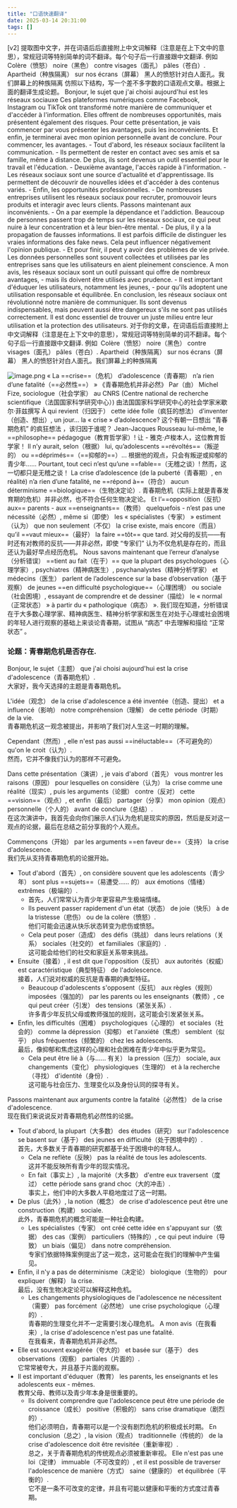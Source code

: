```yaml
---
title: "口语快速翻译"
date: 2025-03-14 20:31:00
tags: []
---
```

[v2]
提取图中文字，并在词语后后直接附上中文词解释（注意是在上下文中的意思），常规冠词等特别简单的词不翻译。每个句子后一行直接跟中文翻译. 例如 Colère（愤怒） noire（黑色） contre visages（面孔） pâles（苍白）. Apartheid（种族隔离） sur nos écrans（屏幕） 黑人的愤怒针对白人面孔。我们屏幕上的种族隔离
仿照以下结构，写一个差不多字数的口语观点文章。根据上面的翻译生成论题。 Bonjour, le sujet que j'ai choisi aujourd'hui est les réseaux sociauxe Ces plateformes numériques comme Facebook, Instagram ou TikTok ont transformé notre manière de communiquer et d'accéder à l'information. Elles offrent de nombreuses opportunités, mais présentent également des risques. Pour cette présentation, je vais commencer par vous présenter les avantages, puis les inconvénients. Et enfin, je terminerai avec mon opinion personnelle avant de conclure. Pour commencer, les avantages. - Tout d'abord, les réseaux sociaux facilitent la communication. - Ils permettent de rester en contact avec ses amis et sa famille, même à distance. De plus, ils sont devenus un outil essentiel pour le travail et l'éducation. - Deuxième avantage, l'accès rapide à l'information. - Les réseaux sociaux sont une source d'actualité et d'apprentissage. Ils permettent de découvrir de nouvelles idées et d'accéder à des contenus variés. - Enfin, les opportunités professionnelles. - De nombreuses entreprises utilisent les réseaux sociaux pour recruter, promouvoir leurs produits et interagir avec leurs clients. Passons maintenant aux inconvénients. - On a par exemple la dépendance et l'addiction. Beaucoup de personnes passent trop de temps sur les réseaux sociaux, ce qui peut nuire à leur concentration et à leur bien-être mental. - De plus, il y a la propagation de fausses informations. Il est parfois difficile de distinguer les vraies informations des fake news. Cela peut influencer négativement l'opinion publique. - Et pour finir, il peut y avoir des problèmes de vie privée. Les données personnelles sont souvent collectées et utilisées par les entreprises sans que les utilisateurs en aient pleinement conscience. A mon avis, les réseaux sociaux sont un outil puissant qui offre de nombreux avantages, - mais ils doivent être utilisés avec prudence. - Il est important d'éduquer les utilisateurs, notamment les jeunes, - pour qu'ils adoptent une utilisation responsable et équilibrée. En conclusion, les réseaux sociaux ont révolutionné notre manière de communiquer. Ils sont devenus indispensables, mais peuvent aussi être dangereux s'ils ne sont pas utilisés correctement. Il est donc essentiel de trouver un juste milieu entre leur utilisation et la protection des utilisateurs.
对于你的文章，在词语后后直接附上中文词解释（注意是在上下文中的意思），常规冠词等特别简单的词不翻译。每个句子后一行直接跟中文翻译. 例如  Colère（愤怒） noire（黑色） contre visages（面孔） pâles（苍白）. Apartheid（种族隔离） sur nos écrans（屏幕） 黑人的愤怒针对白人面孔。我们屏幕上的种族隔离

![image.png](https://how-to-1258460161.cos.ap-shanghai.myqcloud.com/how-to/20250314183452.webp)
« La ==crise==（危机） d’adolescence（青春期） n’a rien d’une fatalité（==必然性==） » 《青春期危机并非必然》 Par（由） Michel Fize, sociologue（社会学家） au CNRS (Centre national de recherche scientifique（法国国家科学研究中心）) 由法国国家科学研究中心的社会学家米歇尔·菲兹撰写 À qui revient（归因于） cette idée folle（疯狂的想法） d’inventer（创造、想出）, un jour... la « crise » d’adolescence? 这个有朝一日想出 “青春期危机” 的疯狂想法 ，该归因于谁呢？ Jean-Jacques Rousseau lui-même, le ==philosophe== pédagogue（教育哲学家）! 让 - 雅克·卢梭本人，这位教育哲学家！ Il n’y aurait, selon（根据） lui, qu’adolescents ==révoltés==（叛逆的） ou ==déprimés==（==抑郁的==）... 根据他的观点，只会有叛逆或抑郁的青少年…… Pourtant, tout ceci n’est qu’une ==fable==（无稽之谈）! 然而，这一切都只是无稽之谈！ La crise d’adolescence (de la puberté（青春期）, en réalité) n’a rien d’une fatalité, ne ==répond à==（符合） aucun déterminisme ==biologique==（生物决定论）. 青春期危机（实际上就是青春发育期的危机）并非必然，也不符合任何生物决定论。 Et l’==opposition（反抗） aux== parents - aux ==enseignants==（教师） quelquefois - n’est pas une nécessité（必然）, même si（即使） les « spécialistes（专家） » estiment（认为） que non seulement（不仅） la crise existe, mais encore（而且） qu’il ==vaut mieux==（最好） la faire ==tôt== que tard. 对父母的反抗——有时还有对教师的反抗——并非必然，即使 “专家们” 认为不仅危机是存在的，而且还认为最好早点经历危机。 Nous savons maintenant que l’erreur d’analyse（分析错误） ==tient au fait（在于）== que la plupart des psychologues（心理学家）, psychiatres（精神病医生）, psychanalystes（精神分析学家） et médecins（医生） parlent de l’adolescence sur la base d’observation（基于观察） de jeunes ==en difficulté psychologique==（心理困境） ou sociale（社会困境）, essayant de comprendre et de dessiner（描绘） le « normal（正常状态） » à partir du « pathologique（病态） ». 我们现在知道，分析错误在于大多数心理学家、精神病医生、精神分析学家和医生在对处于心理或社会困境的年轻人进行观察的基础上来谈论青春期，试图从 “病态” 中去理解和描绘 “正常状态” 。

### 论题：青春期危机是否存在.

Bonjour, le sujet（主题） que j'ai choisi aujourd'hui est la crise d'adolescence（青春期危机）.  
大家好，我今天选择的主题是青春期危机。

L'idée（观念） de la crise d'adolescence a été inventée（创造、提出） et a influencé（影响） notre compréhension（理解） de cette période（时期） de la vie.  
青春期危机这一观念被提出，并影响了我们对人生这一时期的理解。

Cependant（然而）, elle n'est pas aussi ==inéluctable==（不可避免的） qu'on le croit（认为）.  
然而，它并不像我们认为的那样不可避免。

Dans cette présentation（演讲）, je vais d'abord（首先） vous montrer les raisons（原因） pour lesquelles on considère（认为） la crise comme une réalité（现实）, puis les arguments（论据） contre（反对） cette ==vision==（观点）, et enfin（最后） partager（分享） mon opinion（观点） personnelle（个人的） avant de conclure（总结）.  
在这次演讲中，我首先会向你们展示人们认为危机是现实的原因，然后是反对这一观点的论据，最后在总结之前分享我的个人观点。

Commençons（开始） par les arguments ==en faveur de==（支持） la crise d'adolescence.  
我们先从支持青春期危机的论据开始。

- Tout d'abord（首先）, on considère souvent que les adolescents（青少年） sont plus ==sujets==（易遭受…… 的） aux émotions（情绪） extrêmes（极端的）.
    - 首先，人们常常认为青少年更容易产生极端情绪。
    - Ils peuvent passer rapidement d'un état（状态） de joie（快乐） à de la tristesse（悲伤） ou de la colère（愤怒）.  
        他们可能会迅速从快乐状态转变为悲伤或愤怒。
    - Cela peut poser（造成） des défis（挑战） dans leurs relations（关系） sociales（社交的） et familiales（家庭的）.  
        这可能会给他们的社交和家庭关系带来挑战。
- Ensuite（接着）, il est dit que l'opposition（反抗） aux autorités（权威） est caractéristique（典型特征） de l'adolescence.  
    接着，人们说对权威的反抗是青春期的典型特征。
    - Beaucoup d'adolescents s'opposent（反抗） aux règles（规则） imposées（强加的） par les parents ou les enseignants（教师）, ce qui peut créer（引发） des tensions（紧张关系）.  
        许多青少年反抗父母或教师强加的规则，这可能会引发紧张关系。
- Enfin, les difficultés（困难） psychologiques（心理的） et sociales（社会的） comme la dépression（抑郁） et l'anxiété（焦虑） semblent（似乎） plus fréquentes（频繁的） chez les adolescents.  
    最后，像抑郁和焦虑这样的心理和社会困难在青少年中似乎更为常见。
    - Cela peut être lié à（与…… 有关） la pression（压力） sociale, aux changements（变化） physiologiques（生理的） et à la recherche（寻找） d'identité（身份）.  
        这可能与社会压力、生理变化以及身份认同的探寻有关。

Passons maintenant aux arguments contre la fatalité（必然性） de la crise d'adolescence.  
现在我们来说说反对青春期危机必然性的论据。

- Tout d'abord, la plupart（大多数） des études（研究） sur l'adolescence se basent sur（基于） des jeunes en difficulté（处于困境中的）.  
    首先，大多数关于青春期的研究都基于处于困境中的年轻人。
    - Cela ne reflète（反映） pas la réalité de tous les adolescents.  
        这并不能反映所有青少年的现实情况。
    - En fait（事实上）, la majorité（大多数） d'entre eux traversent（度过） cette période sans grand choc（大的冲击）.  
        事实上，他们中的大多数人平稳地度过了这一时期。
- De plus（此外）, la notion（概念） de crise d'adolescence peut être une construction（构建） sociale.  
    此外，青春期危机的概念可能是一种社会构建。
    - Les spécialistes（专家） ont créé cette idée en s'appuyant sur（依据） des cas（案例） particuliers（特殊的）, ce qui peut induire（导致） un biais（偏见） dans notre compréhension.  
        专家们依据特殊案例提出了这一观念，这可能会在我们的理解中产生偏见。
- Enfin, il n'y a pas de déterminisme（决定论） biologique（生物的） pour expliquer（解释） la crise.  
    最后，没有生物决定论可以解释这种危机。
    - Les changements physiologiques de l'adolescence ne nécessitent（需要） pas forcément（必然地） une crise psychologique（心理的）.  
        青春期的生理变化并不一定需要引发心理危机。
A mon avis（在我看来）, la crise d'adolescence n'est pas une fatalité.  
在我看来，青春期危机并非必然。
- Elle est souvent exagérée（夸大的） et basée sur（基于） des observations（观察） partiales（片面的）.  
    它常常被夸大，并且基于片面的观察。
- Il est important d'éduquer（教育） les parents, les enseignants et les adolescents eux - mêmes.  
    教育父母、教师以及青少年本身是很重要的。
    - Ils doivent comprendre que l'adolescence peut être une période de croissance（成长） positive（积极的） sans crise dramatique（剧烈的）.  
        他们必须明白，青春期可以是一个没有剧烈危机的积极成长时期。
En conclusion（总之）, la vision（观点） traditionnelle（传统的） de la crise d'adolescence doit être revisitée（重新审视）.  
总之，关于青春期危机的传统观点必须被重新审视。
Elle n'est pas une loi（定律） immuable（不可改变的）, et il est possible de traverser l'adolescence de manière（方式） saine（健康的） et équilibrée（平衡的）.  
它不是一条不可改变的定律，并且有可能以健康和平衡的方式度过青春期。
